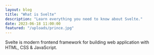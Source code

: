 ```yaml
---
layout: blog
title: "What is Svelte"
description: "Learn everything you need to know about Svelte."
date: 2023-06-18 11:00:00
featured: "/uploads/prince.jpg"
---
```


Svelte is modern frontend framework for building web application with HTML, CSS & JavaScript.